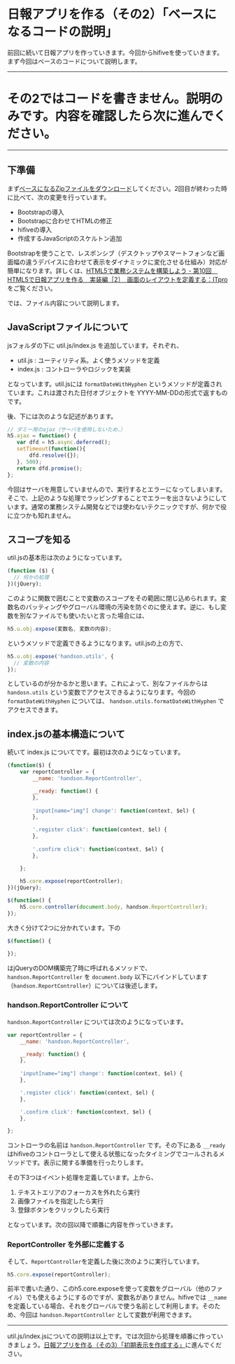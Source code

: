 # 日報アプリを作る（その2）「ベースになるコードの説明」

前回に続いて日報アプリを作っていきます。今回からhifiveを使っていきます。まず今回はベースのコードについて説明します。

----

# その2ではコードを書きません。説明のみです。内容を確認したら次に進んでください。

----

## 下準備

まず[ベースになるZipファイルをダウンロード](https://github.com/hifivemania/hifive-ff-handson/blob/master/3.zip?raw=true)してください。2回目が終わった時に比べて、次の変更を行っています。

- Bootstrapの導入
- Bootstrapに合わせてHTMLの修正
- hifiveの導入
- 作成するJavaScriptのスケルトン追加

Bootstrapを使うことで、レスポンシブ（デスクトップやスマートフォンなど画面幅の違うデバイスに合わせて表示をダイナミックに変化させる仕組み）対応が簡単になります。詳しくは、[HTML5で業務システムを構築しよう - 第10回　HTML5で日報アプリを作る　実装編［2］　画面のレイアウトを定義する：ITpro](http://itpro.nikkeibp.co.jp/atcl/column/14/121100125/112700011/?ST=oss)をご覧ください。

では、ファイル内容について説明します。

## JavaScriptファイルについて

jsフォルダの下に util.js/index.js を追加しています。それぞれ、

- util.js : ユーティリティ系。よく使うメソッドを定義
- index.js : コントローラやロジックを実装

となっています。util.jsには `formatDateWithHyphen` というメソッドが定義されています。これは渡された日付オブジェクトを YYYY-MM-DDの形式で返すものです。

後、下には次のような記述があります。

~~~javascript
// ダミー用のajax（サーバを使用しないため、）
h5.ajax = function() {
   var dfd = h5.async.deferred();
   setTimeout(function(){
       dfd.resolve({});
   }, 500);
   return dfd.promise();
};
~~~

今回はサーバを用意していませんので、実行するとエラーになってしまいます。そこで、上記のような処理でラッピングすることでエラーを出さないようにしています。通常の業務システム開発などでは使わないテクニックですが、何かで役に立つかも知れません。

## スコープを知る

util.jsの基本形は次のようになっています。

~~~javascript
(function ($) {
  // 何かの処理
})(jQuery);
~~~

このように関数で囲むことで変数のスコープをその範囲に閉じ込められます。変数名のバッティングやグローバル環境の汚染を防ぐのに使えます。逆に、もし変数を別なファイルでも使いたいと言った場合には、

~~~javascript
h5.u.obj.expose(変数名, 変数の内容);
~~~

というメソッドで定義できるようになります。util.jsの上の方で、

~~~javascript
h5.u.obj.expose('handson.utils', {
  // 変数の内容
});
~~~

としているのが分かるかと思います。これによって、別なファイルからは `handosn.utils` という変数でアクセスできるようになります。今回の `formatDateWithHyphen` については、 `handson.utils.formatDateWithHyphen` でアクセスできます。

## index.jsの基本構造について

続いて index.js についてです。最初は次のようになっています。

~~~javascript
(function($) {
	var reportController = {
		__name: 'handson.ReportController',

		__ready: function() {
		},
		
		'input[name="img"] change': function(context, $el) {
		},

		'.register click': function(context, $el) {
		},
		
		'.confirm click': function(context, $el) {
		},

	};
	
	h5.core.expose(reportController);
})(jQuery);

$(function() {
	h5.core.controller(document.body, handson.ReportController);
});
~~~

大きく分けて2つに分かれています。下の
 
~~~javascript
$(function() {

});
~~~

はjQueryのDOM構築完了時に呼ばれるメソッドで、 `handson.ReportController` を `document.body` 以下にバインドしています（`handson.ReportController`）については後述します。

### handson.ReportController について

`handson.ReportController` については次のようになっています。

~~~javascript
var reportController = {
	__name: 'handson.ReportController',

	__ready: function() {
	},
	
	'input[name="img"] change': function(context, $el) {
	},

	'.register click': function(context, $el) {
	},

	'.confirm click': function(context, $el) {
	},

};
~~~

コントローラの名前は `handson.ReportController` です。その下にある `__ready` はhifiveのコントローラとして使える状態になったタイミングでコールされるメソッドです。表示に関する準備を行ったりします。

その下3つはイベント処理を定義しています。上から、

1. テキストエリアのフォーカスを外れたら実行
2. 画像ファイルを指定したら実行
3. 登録ボタンをクリックしたら実行

となっています。次の回以降で順番に内容を作っていきます。

### ReportController を外部に定義する

そして、`ReportController`を定義した後に次のように実行しています。

~~~javascript
h5.core.expose(reportController);
~~~

前半で書いた通り、このh5.core.exposeを使って変数をグローバル（他のファイル）でも使えるようにするのですが、変数名がありません。hifiveでは `__name` を定義している場合、それをグローバルで使う名前として利用します。そのため、今回は `handson.ReportController` として変数が利用できます。

----

util.js/index.jsについての説明は以上です。では次回から処理を順番に作っていきましょう。[日報アプリを作る（その3）「初期表示を作成する」](4.md)に進んでください。
